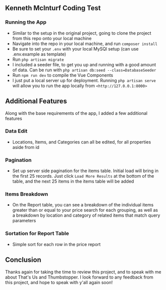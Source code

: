 ## Kenneth McInturf Coding Test

### Running the App
- Similar to the setup in the original project, going to clone the project from this repo onto your local machine
- Navigate into the repo in your local machine, and run `composer install`
- Be sure to set your `.env` with your local MySQl setup (can use .env.example as template)
- Run `php artisan migrate`
- I included a seeder file, to get you up and running with a good amount of data. Can be run with `php artisan db:seed --class=DatabaseSeeder`
- Run `npm run dev` to compile the Vue Components
- I just put a local server up for deployment. Running `php artisan serve` will allow you to run the app locally from `<http://127.0.0.1:8000>`

## Additional Features
Along with the base requirements of the app, I added a few additional features

### Data Edit
- Locations, Items, and Categories can all be edited, for all properties aside from id

### Pagination
- Set up server side pagination for the items table. Initial load will bring in the first 25 records. Just click `Load More Results` at the bottom of the table, and the next 25 items in the items table will be added

### Items Breakdown
- On the Report table, you can see a breakdown of the individual items greater than or equal to your price search for each grouping, as well as a breakdown by location and category of related items that match query parameters

### Sortation for Report Table
- Simple sort for each row in the price report

## Conclusion
Thanks again for taking the time to review this project, and to speak with me about That's Us and Thumbstopper. I look forward to any feedback from this project, and hope to speak with y'all again soon!
